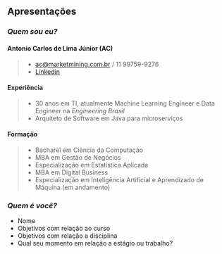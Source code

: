 ## Apresentações

### _Quem sou eu?_

#### Antonio Carlos de Lima Júnior **(AC)**

> - ac@marketmining.com.br / 11 99759-9276
> - [Linkedin](https://www.linkedin.com/in/acnaweb/)

#### Experiência

> - 30 anos em TI, atualmente Machine Learning Engineer e Data Engineer na _Engineering Brasil_
> - Arquiteto de Software em Java para microserviços

#### Formação

> - Bacharel em Ciência da Computação
> - MBA em Gestão de Negócios
> - Especialização em Estatística Aplicada
> - MBA em Digital Business
> - Especialização em Inteligência Artificial e Aprendizado de Máquina (em andamento)

### _Quem é você?_

- Nome
- Objetivos com relação ao curso
- Objetivos com relação a disciplina
- Qual seu momento em relação a estágio ou trabalho?